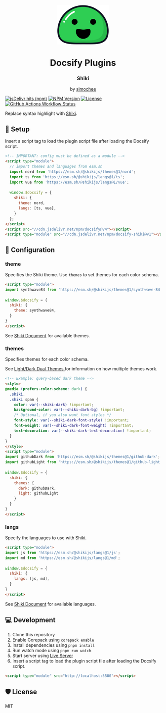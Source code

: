 <p align="center">
  <img src="docsify.svg" alt="Docsify Logo" height="128">
</p>
<h1 align="center">Docsify Plugins</h1>
<h3 align="center">Shiki</h3>
<p align="center">by <a href="https://github.com/simochee">simochee</a></p>

[![jsDelivr hits (npm)](https://img.shields.io/jsdelivr/npm/hw/docsify-shiki?style=flat-square)](https://www.jsdelivr.com/package/npm/docsify-shiki)
[![NPM Version](https://img.shields.io/npm/v/docsify-shiki?style=flat-square)](https://www.npmjs.com/package/docsify-shiki)
[![License](https://img.shields.io/npm/l/docsify-shiki?style=flat-square)](https://github.com/simochee/docsify-shiki/blob/main/LICENSE)
[![GitHub Actions Workflow Status](https://img.shields.io/github/actions/workflow/status/simochee/docsify-shiki/release.yaml?style=flat-square)](https://github.com/simochee/docsify-shiki/actions/workflows/release.yaml)

Replace syntax highlight with [Shiki](https://github.com/shikijs/shiki).

## 📀 Setup

Insert a script tag to load the plugin script file after loading the Docsify script.

```html
<!-- IMPORTANT: config must be defined as a module -->
<script type="module">
  // import themes and languages from esm.sh
  import nord from 'https://esm.sh/@shikijs/themes@1/nord';
  import ts from 'https://esm.sh/@shikijs/langs@1/ts';
  import vue from 'https://esm.sh/@shikijs/langs@1/vue';

  window.$docsify = {
    shiki: {
      theme: nord,
      langs: [ts, vue],
    }
  };
</script>
<script src="//cdn.jsdelivr.net/npm/docsify@v4"></script>
<script type="module" src="//cdn.jsdelivr.net/npm/docsify-shiki@v1"></script>
```

## 🔧 Configuration

### theme

Specifies the Shiki theme. Use `themes` to set themes for each color schema.

```html
<script type="module">
import synthwave84 from 'https://esm.sh/@shikijs/themes@1/synthwave-84';

window.$docsify = {
  shiki: {
    theme: synthwave84,
  }
}
</script>
```

See [Shiki Document](https://shiki.style/themes) for available themes.

### themes

Specifies themes for each color schema.

See [Light/Dark Dual Themes ](https://shiki.style/guide/dual-themes) for information on how multiple themes work.

```html
<!-- Example: query-based dark theme -->
<style>
@media (prefers-color-scheme: dark) {
  .shiki,
  .shiki span {
    color: var(--shiki-dark) !important;
    background-color: var(--shiki-dark-bg) !important;
    /* Optional, if you also want font styles */
    font-style: var(--shiki-dark-font-style) !important;
    font-weight: var(--shiki-dark-font-weight) !important;
    text-decoration: var(--shiki-dark-text-decoration) !important;
  }
}
</style>
<script type="module">
import githubDark from 'https://esm.sh/@shikijs/themes@1/github-dark';
import githubLight from 'https://esm.sh/@shikijs/themes@1/github-light';

window.$docsify = {
  shiki: {
    themes: {
      dark: githubDark,
      light: githubLight
    }
  }
}
</script>
```

### langs

Specify the languages to use with Shiki.

```html
<script type="module">
import js from 'https://esm.sh/@shikijs/langs@1/js';
import md from 'https://esm.sh/@shikijs/langs@1/md';

window.$docsify = {
  shiki: {
    langs: [js, md],
  }
}
</script>
```

See [Shiki Document](https://shiki.style/languages) for available languages.

## 💻 Development

1. Clone this repository
1. Enable Corepack using `corepack enable`
1. Install dependencies using `pnpm install`
1. Run watch mode using `pnpm run watch`
1. Start server using [Live Server](https://marketplace.visualstudio.com/items?itemName=ritwickdey.LiveServer)
1. Insert a script tag to load the plugin script file after loading the Docsify script.

```html
<script type="module" src="http://localhost:5500"></script>
```

## 🛡️ License

MIT
